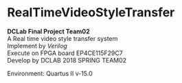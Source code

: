 # RealTimeVideoStyleTransfer
**DCLab Final Project Team02**   
A Real time video style transfer system   
Implement by *Verilog*   
Execute on FPGA board EP4CE115F29C7   
Develop by DCLAB 2018 SPRING TEAM02   
   
Environment: Quartus II v-15.0   
